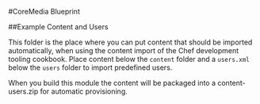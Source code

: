 #CoreMedia Blueprint

##Example Content and Users

This folder is the place where you can put content that should be imported automatically, when using the content import of the Chef development tooling cookbook.
Place content below the `content` folder and a `users.xml` below the `users` folder to import predefined users.

When you build this module the content will be packaged into a content-users.zip for automatic
provisioning.
